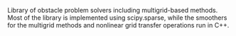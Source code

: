Library of obstacle problem solvers including multigrid-based methods. Most of the library is implemented using scipy.sparse, while the smoothers for the multigrid methods and nonlinear grid transfer operations run in C++.

